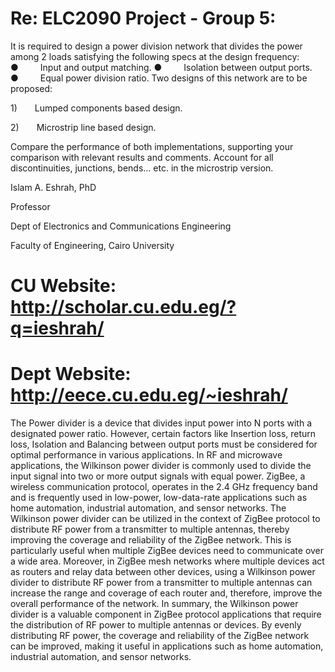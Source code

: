 # Re: ELC2090 Project - Group 5:

It is required to design a power division network that divides the power among 2 loads satisfying the following specs at the design frequency:
●     Input and output matching.
●     Isolation between output ports.
●     Equal power division ratio.
Two designs of this network are to be proposed:

1)    Lumped components based design.

2)    Microstrip line based design.

Compare the performance of both implementations, supporting your comparison 
with relevant results and comments. Account for all discontinuities, 
junctions, bends… etc. in the microstrip version.

Islam A. Eshrah, PhD

Professor

Dept of Electronics and Communications Engineering

Faculty of Engineering, Cairo University

# CU Website: http://scholar.cu.edu.eg/?q=ieshrah/ 

# Dept Website: http://eece.cu.edu.eg/~ieshrah/ 

The Power divider is a device that divides input power into N ports with a designated power ratio. 
However, certain factors like Insertion loss, return loss, Isolation and Balancing between output ports must be considered for optimal performance in various applications. In RF and microwave applications, the Wilkinson power divider is commonly used to divide the input signal into two or more output signals with equal power. 
ZigBee, a wireless communication protocol, operates in the 2.4 GHz frequency band and is frequently used in low-power, low-data-rate applications such as home automation, industrial automation, and sensor networks. The Wilkinson power divider can be utilized in the context of 
ZigBee protocol to distribute RF power from a transmitter to multiple antennas, thereby improving the coverage and reliability of the ZigBee network. This is particularly useful when multiple ZigBee devices need to communicate over a wide area. Moreover, in ZigBee mesh networks where 
multiple devices act as routers and relay data between other devices, using a Wilkinson power divider to distribute RF power from a transmitter to multiple antennas can increase the range and coverage of each router and, therefore, improve the overall performance of the network. 
In summary, the Wilkinson power divider is a valuable component in ZigBee protocol applications that require the distribution of RF power to multiple antennas or devices. By evenly distributing RF power, the coverage and reliability of the ZigBee network can be improved, making it useful in applications such as home automation, industrial automation, and sensor networks.
